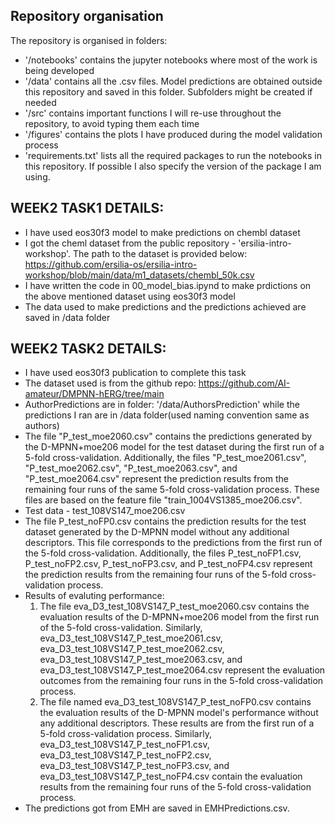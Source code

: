 ## Repository organisation
The repository is organised in folders:
- '/notebooks' contains the jupyter notebooks where most of the work is being developed
- '/data' contains all the .csv files. Model predictions are obtained outside this repository and saved in this folder. Subfolders might be created if needed
- '/src' contains important functions I will re-use throughout the repository, to avoid typing them each time
- '/figures' contains the plots I have produced during the model validation process
- 'requirements.txt' lists all the required packages to run the notebooks in this repository. If possible I also specify the version of the package I am using.

## WEEK2 TASK1 DETAILS:
- I have used eos30f3 model to make predictions on chembl dataset
- I got the cheml dataset from the public repository - 'ersilia-intro-workshop'. The path to the dataset is provided below:
  https://github.com/ersilia-os/ersilia-intro-workshop/blob/main/data/m1_datasets/chembl_50k.csv
- I have written the code in 00_model_bias.ipynd to make prdictions on the above mentioned dataset using eos30f3 model
- The data used to make predictions and the predictions achieved are saved in /data folder

## WEEK2 TASK2 DETAILS:
- I have used eos30f3 publication to complete this task
- The dataset used is from the github repo: https://github.com/AI-amateur/DMPNN-hERG/tree/main
- AuthorPredictions are in folder: '/data/AuthorsPrediction' while the predictions I ran are in /data folder(used naming convention same as authors)
- The file "P_test_moe2060.csv" contains the predictions generated by the D-MPNN+moe206 model for the test dataset during the first run of a 5-fold    cross-validation. Additionally, the files "P_test_moe2061.csv", "P_test_moe2062.csv", "P_test_moe2063.csv", and "P_test_moe2064.csv" represent the   prediction results from the remaining four runs of the same 5-fold cross-validation process. These files are based on the feature file
  "train_1004VS1385_moe206.csv".
- Test data - test_108VS147_moe206.csv
- The file P_test_noFP0.csv contains the prediction results for the test dataset generated by the D-MPNN model without any additional descriptors.     This file corresponds to the predictions from the first run of the 5-fold cross-validation. Additionally, the files P_test_noFP1.csv,
  P_test_noFP2.csv, P_test_noFP3.csv, and P_test_noFP4.csv represent the prediction results from the remaining four runs of the 5-fold cross-validation process.
- Results of evaluting performance:
   1) The file eva_D3_test_108VS147_P_test_moe2060.csv contains the evaluation results of the D-MPNN+moe206 model from the first run of the 5-fold
     cross-validation. Similarly, eva_D3_test_108VS147_P_test_moe2061.csv, eva_D3_test_108VS147_P_test_moe2062.csv,
     eva_D3_test_108VS147_P_test_moe2063.csv, and eva_D3_test_108VS147_P_test_moe2064.csv represent the evaluation outcomes from the remaining four
     runs in the 5-fold cross-validation process.
   2) The file named eva_D3_test_108VS147_P_test_noFP0.csv contains the evaluation results of the D-MPNN model's performance without any additional
     descriptors. These results are from the first run of a 5-fold cross-validation process.
     Similarly, eva_D3_test_108VS147_P_test_noFP1.csv, eva_D3_test_108VS147_P_test_noFP2.csv, eva_D3_test_108VS147_P_test_noFP3.csv, and
     eva_D3_test_108VS147_P_test_noFP4.csv contain the evaluation results from the remaining four runs of the 5-fold cross-validation process.
- The predictions got from EMH are saved in EMHPredictions.csv.